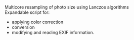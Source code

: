 Multicore resampling of photo size using Lanczos algorithms  
Expandable script for:
- applying color correction
- conversion
- modifying and reading EXIF information.
